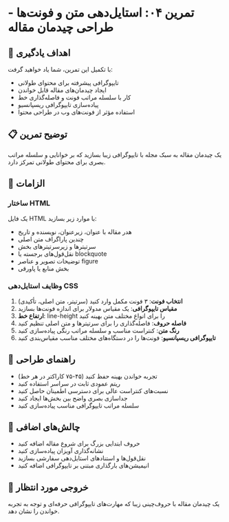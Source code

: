 # تمرین ۰۴: استایل‌دهی متن و فونت‌ها - طراحی چیدمان مقاله

## 🎯 اهداف یادگیری

با تکمیل این تمرین، شما یاد خواهید گرفت:

- تایپوگرافی پیشرفته برای محتوای طولانی
- ایجاد چیدمان‌های مقاله قابل خواندن
- کار با سلسله مراتب فونت و فاصله‌گذاری خط
- پیاده‌سازی تایپوگرافی ریسپانسیو
- استفاده مؤثر از فونت‌های وب در طراحی محتوا

## 📋 توضیح تمرین

یک چیدمان مقاله به سبک مجله با تایپوگرافی زیبا بسازید که بر خوانایی و سلسله مراتب بصری برای محتوای طولانی تمرکز دارد.

## 🔧 الزامات

### ساختار HTML

یک فایل HTML با موارد زیر بسازید:
- هدر مقاله با عنوان، زیرعنوان، نویسنده و تاریخ
- چندین پاراگراف متن اصلی
- سرتیترها و زیرسرتیترهای بخش
- نقل‌قول‌های برجسته یا blockquote
- توضیحات تصویر و عناصر figure
- بخش منابع یا پاورقی

### وظایف استایل‌دهی CSS

1. **انتخاب فونت**: ۳ فونت مکمل وارد کنید (سرتیتر، متن اصلی، تأکیدی)
2. **مقیاس تایپوگرافی**: یک مقیاس مدولار برای اندازه فونت‌ها بسازید
3. **ارتفاع خط**: line-height را برای انواع مختلف متن بهینه کنید
4. **فاصله حروف**: فاصله‌گذاری را برای سرتیترها و متن اصلی تنظیم کنید
5. **رنگ متن**: کنتراست مناسب و سلسله مراتب رنگی پیاده‌سازی کنید
6. **تایپوگرافی ریسپانسیو**: فونت‌ها را در دستگاه‌های مختلف مناسب مقیاس‌بندی کنید

## 🎨 راهنمای طراحی

- تجربه خواندن بهینه حفظ کنید (۴۵-۷۵ کاراکتر در هر خط)
- ریتم عمودی ثابت در سراسر استفاده کنید
- نسبت‌های کنتراست عالی برای دسترسی اطمینان حاصل کنید
- جداسازی بصری واضح بین بخش‌ها ایجاد کنید
- سلسله مراتب تایپوگرافی مناسب پیاده‌سازی کنید

## 🚀 چالش‌های اضافی

- حروف ابتدایی بزرگ برای شروع مقاله اضافه کنید
- نشانه‌گذاری آویزان پیاده‌سازی کنید
- نقل‌قول‌ها و استنادهای استایل‌دهی سفارشی بسازید
- انیمیشن‌های بارگذاری مبتنی بر تایپوگرافی اضافه کنید

## 📝 خروجی مورد انتظار

یک چیدمان مقاله با حروف‌چینی زیبا که مهارت‌های تایپوگرافی حرفه‌ای و توجه به تجربه خواندن را نشان دهد.
